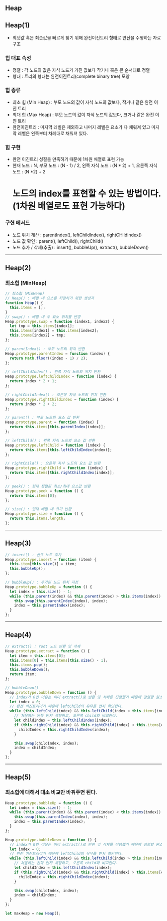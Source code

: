## Heap

## Heap(1)

- 최댓값 혹은 최솟값을 빠르게 찾기 위해 완전이진트리 형태로 연산을 수행하는 자료구조

### 힙 대표 속성

- 정렬 : 각 노드의 값은 자식 노드가 가진 값보다 작거나 혹은 큰 순서대로 정렬
- 형태 : 트리의 형태는 완전이진트리(complete binary tree) 모양

### 힙 종류

- 최소 힙 (Min Heap) : 부모 노드의 값이 자식 노드의 값보다, 작거나 같은 완전 이진 트리
- 최대 힙 (Max Heap) : 부모 노드의 값이 자식 노드의 값보다, 크거나 같은 완전 이진 트리
- 완전이진트리 : 마지막 레벨은 제외하고 나머지 레벨은 요소가 다 채워져 있고 마지막 레벨은 왼쪽부터 차례대로 채워져 있다.

### 힙 구현

- 완전 이진트리 성질을 만족하기 때문에 1차원 배열로 표현 가능
- 현재 노드 : N, 부모 노드 : (N - 1) / 2, 왼쪽 자식 노드 : (N \* 2) + 1, 오른쪽 자식 노드 : (N \*2) + 2
  # 노드의 index를 표현할 수 있는 방법이다. (1차원 배열로도 표현 가능하다)

### 구현 메서드

- 노드 위치 계산 : parentIndex(), leftChildIndex(), rightCHildIndex()
- 노드 값 확인 : parent(), leftChild(), rightChild()
- 노드 추가 / 삭제(추출) : insert(), bubbleUp(), extract(), bubbleDown()

---

## Heap(2)

### 최소힙 (MinHeap)

```javascript
// 최소힙 (MinHeap)
// Heap() : 배열 내 요소를 저장하기 위한 생성자
function Heap() {
  this.items = [];
}
// swap() : 배열 내 두 요소 위치를 변경
Heap.prototype.swap = function (index1, index2) {
  let tmp = this.items[index1];
  this.items[index1] = this.items[index2];
  this.items[index2] = tmp;
};

// parentIndex() : 부모 노드의 위치 반환
Heap.prototype.parentIndex = function (index) {
  return Math.floor((index - 1) / 2);
};

// leftChildIndex() : 왼쪽 자식 노드의 위치 반환
Heap.prototype.leftChildIndex = function (index) {
  return index * 2 + 1;
};

// rightChildIndex() : 오른쪽 자식 노드의 위치 반환
Heap.prototype.rightChildIndex = function (index) {
  return index * 2 + 2;
};

// parent() : 부모 노드의 요소 값 반환
Heap.prototype.parent = function (index) {
  return this.items[this.parentIndex(index)];
};

// leftChild() : 왼쪽 자식 노드의 요소 값 반환
Heap.prototype.leftChild = function (index) {
  return this.items[this.leftChildIndex(index)];
};

// rightChild() : 오른쪽 자식 노드의 요소 값 반환
Heap.prototype.rightChild = function (index) {
  return this.items[this.rightChildIndex(index)];
};

// peek() : 현재 정렬된 최소/최대 요소값 반환
Heap.prototype.peek = function () {
  return this.items[0];
};

// size() : 현재 배열 내 크기 반환
Heap.prototype.size = function () {
  return this.items.length;
};
```

---

## Heap(3)

```javascript
// insert() : 신규 노드 추가
Heap.prototype.insert = function (item) {
  this.item[this.size()] = item;
  this.bubbleUp();
};

// bubbleUp() : 추가된 노드 위치 지정
Heap.prototype.bubbleUp = function () {
  let index = this.size() - 1;
  while (this.parent(index) && this.parent(index) > this.items(index)) {
    this.swap(this.parentIndex(index), index);
    index = this.parentIndex(index);
  }
};
```

---

## Heap(4)

```javascript
// extract() : root 노드 반환 및 삭제
Heap.prototype.extract = function () {
  let item = this.items[0];
  this.items[0] = this.items[this.size() - 1];
  this.items.pop();
  this.bubbleDown();
  return item;
};

// bubbleDown()
Heap.prototype.bubbleDown = function () {
  // index가 0인 이유는 이미 extract()로 반환 및 삭제를 진행했기 때문에 정렬할 원소는 index 0 에 있다.
  let index = 0;
  // 완전 이진트리이기 때문에 leftChild의 유무를 먼저 확인한다.
  while (this.leftChild(index) && this.leftChild(index < this.items[index] || this.rightChild(index) < this.items[index])) {
    // 처음에는 왼쪽 먼저 세팅하고, 오른쪽 child와 비교한다.
    let childIndex = this.leftChildIndex(index);
    if (this.rightChild(index) && this.rightChild(index) < this.items[childIndex]) {
      childIndex = this.rightChildIndex(index);
    }

    this.swap(childIndex, index);
    index = childIndex;
  }
};
```

---

## Heap(5)

### 최소힙에 대해서 대소 비교만 바꿔주면 된다.

```javascript
Heap.prototype.bubbleUp = function () {
  let index = this.size() - 1;
  while (this.parent(index) && this.parent(index) < this.items(index)) {
    this.swap(this.parentIndex(index), index);
    index = this.parentIndex(index);
  }
};

Heap.prototype.bubbleDown = function () {
  // index가 0인 이유는 이미 extract()로 반환 및 삭제를 진행했기 때문에 정렬할 원소는 index 0 에 있다.
  let index = 0;
  // 완전 이진트리이기 때문에 leftChild의 유무를 먼저 확인한다.
  while (this.leftChild(index) && this.leftChild(index > this.items[index] || this.rightChild(index) > this.items[index])) {
    // 처음에는 왼쪽 먼저 세팅하고, 오른쪽 child와 비교한다.
    let childIndex = this.leftChildIndex(index);
    if (this.rightChild(index) && this.rightChild(index) > this.items[childIndex]) {
      childIndex = this.rightChildIndex(index);
    }

    this.swap(childIndex, index);
    index = childIndex;
  }
};

let maxHeap = new Heap();
```
